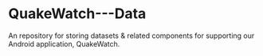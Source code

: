 # QuakeWatch---Data
An repository for storing datasets &amp; related components for supporting our Android application, QuakeWatch.

